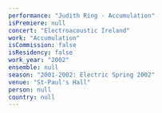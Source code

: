 ```yaml
---
performance: "Judith Ring - Accumulation"
isPremiere: null
concert: "Electroacoustic Ireland"
work: "Accumulation"
isCommission: false
isResidency: false
work_year: "2002"
ensemble: null
season: "2001-2002: Electric Spring 2002"
venue: "St-Paul's Hall"
person: null
country: null
---
```


